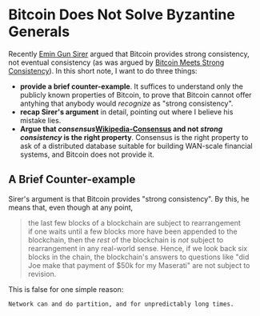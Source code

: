 
# Bitcoin Does Not Solve Byzantine Generals

Recently [Emin Gun Sirer][Sirer2016] argued that Bitcoin provides
strong consistency, not eventual consistency (as was argued by
[Bitcoin Meets Strong Consistency][DeckerSeidelWattenhofer2014]).  In
this short note, I want to do three things:  
* **provide a brief counter-example**.  It suffices to understand only
  the publicly known properties of Bitcoin, to prove that Bitcoin
  cannot offer antyhing that anybody would _recognize_ as "strong consistency".  
* **recap Sirer's argument** in detail, pointing out where I believe his
  mistake lies.  
* **Argue that _consensus_[Wikipedia-Consensus] and not _strong
consistency_ is the right property**.  Consensus is the right property
to ask of a distributed database suitable for building WAN-scale
financial systems, and Bitcoin does not provide it.

## A Brief Counter-example

Sirer's argument is that Bitcoin provides "strong consistency".  By
this, he means that, even though at any point, 
>the last few blocks of a blockchain are subject to rearrangement  
if one waits until a few blocks more have been appended to the
blockchain, then the _rest_ of the blockchain is _not_ subject to
rearrangement in any real-world sense.  Hence, if we look back six
blocks in the chain, the blockchain's answers to questions like "did
Joe make that payment of $50k for my Maserati" are not subject to
revision.

This is false for one simple reason:

    Network can and do partition, and for unpredictably long times.


[Sirer2016]: http://hackingdistributed.com/2016/03/01/bitcoin-guarantees-strong-not-eventual-consistency/
[DeckerSeidelWattenhofer2014]: http://arxiv.org/pdf/1412.7935.pdf
[Wikipedia-Consensus]: https://en.wikipedia.org/wiki/Consensus_(computer_science)

